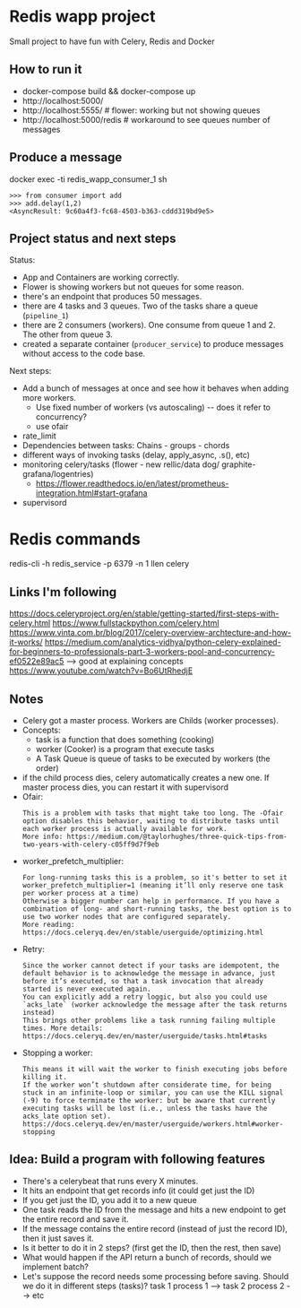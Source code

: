 # Redis wapp project

Small project to have fun with Celery, Redis and Docker

## How to run it
- docker-compose build && docker-compose up
- http://localhost:5000/
- http://localhost:5555/  # flower: working but not showing queues
- http://localhost:5000/redis  # workaround to see queues number of messages

## Produce a message
docker exec -ti redis_wapp_consumer_1 sh
```
>>> from consumer import add
>>> add.delay(1,2)
<AsyncResult: 9c60a4f3-fc68-4503-b363-cddd319bd9e5>
```

## Project status and next steps

Status:
- App and Containers are working correctly.
- Flower is showing workers but not queues for some reason.
- there's an endpoint that produces 50 messages.
- there are 4 tasks and 3 queues. Two of the tasks share a queue (`pipeline_1`)
- there are 2 consumers (workers). One consume from queue 1 and 2. The other from queue 3.
- created a separate container (`producer_service`) to produce messages without access to the code base.

Next steps:
- Add a bunch of messages at once and see how it behaves when adding more workers.
  * Use fixed number of workers (vs autoscaling)  -- does it refer to concurrency?
  * use ofair
- rate_limit
- Dependencies between tasks: Chains - groups - chords
- different ways of invoking tasks (delay, apply_async, .s(), etc)
- monitoring celery/tasks (flower - new rellic/data dog/ graphite-grafana/logentries)
  * https://flower.readthedocs.io/en/latest/prometheus-integration.html#start-grafana
- supervisord


# Redis commands
redis-cli -h redis_service -p 6379 -n 1 llen celery


## Links I'm following
https://docs.celeryproject.org/en/stable/getting-started/first-steps-with-celery.html
https://www.fullstackpython.com/celery.html
https://www.vinta.com.br/blog/2017/celery-overview-archtecture-and-how-it-works/
https://medium.com/analytics-vidhya/python-celery-explained-for-beginners-to-professionals-part-3-workers-pool-and-concurrency-ef0522e89ac5  --> good at explaining concepts
https://www.youtube.com/watch?v=Bo6UtRhedjE


## Notes
* Celery got a master process. Workers are Childs (worker processes).
* Concepts:
  - task is a function that does something (cooking)
  - worker (Cooker) is a program that execute tasks
  - A Task Queue is queue of tasks to be executed by workers (the order)
* if the child process dies, celery automatically creates a new one. If master process dies, you can restart it with supervisord
* Ofair: 
  ```By default, preforking Celery workers distribute tasks to their worker processes (child) as soon as they are received, regardless of whether the process is currently busy with other tasks.
  This is a problem with tasks that might take too long. The -Ofair option disables this behavior, waiting to distribute tasks until each worker process is actually available for work.
  More info: https://medium.com/@taylorhughes/three-quick-tips-from-two-years-with-celery-c05ff9d7f9eb
  ```
* worker_prefetch_multiplier: 
  ```The prefetch limit is a limit for the number of tasks (messages) a worker can reserve for itself (messages are available in memory).
  For long-running tasks this is a problem, so it's better to set it worker_prefetch_multiplier=1 (meaning it’ll only reserve one task per worker process at a time)
  Otherwise a bigger number can help in performance. If you have a combination of long- and short-running tasks, the best option is to use two worker nodes that are configured separately.
  More reading: https://docs.celeryq.dev/en/stable/userguide/optimizing.html
  ```
* Retry: 
  ```Ideally task functions should be idempotent: meaning the function won’t cause unintended effects even if called multiple times with the same arguments.
  Since the worker cannot detect if your tasks are idempotent, the default behavior is to acknowledge the message in advance, just before it’s executed, so that a task invocation that already started is never executed again.
  You can explicitly add a retry loggic, but also you could use `acks_late` (worker acknowledge the message after the task returns instead)
  This brings other problems like a task running failing multiple times. More details: https://docs.celeryq.dev/en/master/userguide/tasks.html#tasks
  ```
* Stopping a worker: 
  ```Shutdown should be accomplished using the TERM signal (kill -15) so it gracefully kill the process.
  This means it will wait the worker to finish executing jobs before killing it.
  If the worker won’t shutdown after considerate time, for being stuck in an infinite-loop or similar, you can use the KILL signal (-9) to force terminate the worker: but be aware that currently executing tasks will be lost (i.e., unless the tasks have the acks_late option set).
  https://docs.celeryq.dev/en/master/userguide/workers.html#worker-stopping
  ```


## Idea: Build a program with following features
  - There's a celerybeat that runs every X minutes.
  - It hits an endpoint that get records info (it could get just the ID)
  - If you get just the ID, you add it to a new queue
  - One task reads the ID from the message and hits a new endpoint to get the entire record and save it.
  - If the message contains the entire record (instead of just the record ID), then it just saves it.
  - Is it better to do it in 2 steps? (first get the ID, then the rest, then save)
  - What would happen if the API return a bunch of records, should we implement batch?
  - Let's suppose the record needs some processing before saving. Should we do it in different steps (tasks)? task 1 process 1 --> task 2 process 2 --> etc
